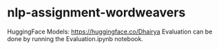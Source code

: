 # nlp-assignment-wordweavers

HuggingFace Models: https://huggingface.co/Dhairya
Evaluation can be done by running the Evaluation.ipynb notebook.
